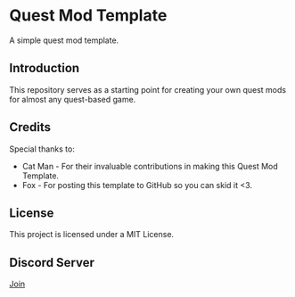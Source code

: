 # Quest Mod Template

A simple quest mod template.

## Introduction

This repository serves as a starting point for creating your own quest mods for almost any quest-based game.

## Credits

Special thanks to:

- Cat Man - For their invaluable contributions in making this Quest Mod Template.
- Fox - For posting this template to GitHub so you can skid it <3.

## License

This project is licensed under  a MIT License.

## Discord Server

[Join](https://discord.gg/Jxk44JBfAc)
